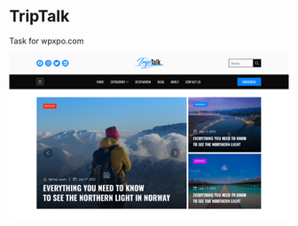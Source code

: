 # TripTalk

Task for wpxpo.com

![homepage](./screenshots/Screenshot%20from%202023-10-22%2011-49-40.png)
